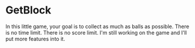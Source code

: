 # GetBlock

In this little game, your goal is to collect as much as balls as possible. There is no time limit. There is no score limit. I'm still working on the game and I'll put more features into it.
